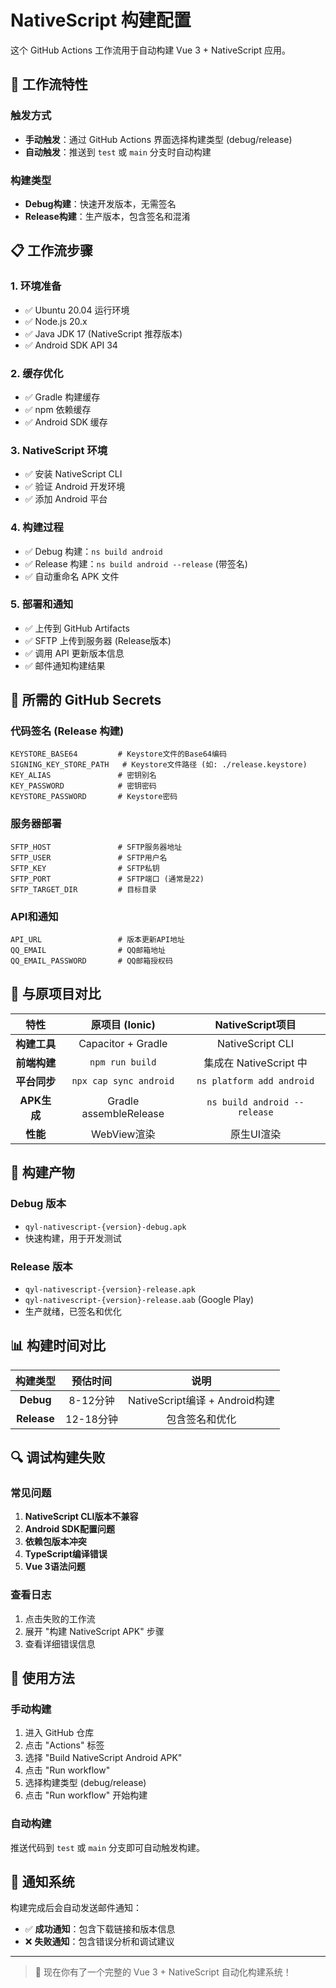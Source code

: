 # NativeScript 构建配置

这个 GitHub Actions 工作流用于自动构建 Vue 3 + NativeScript 应用。

## 🚀 工作流特性

### 触发方式
- **手动触发**：通过 GitHub Actions 界面选择构建类型 (debug/release)
- **自动触发**：推送到 `test` 或 `main` 分支时自动构建

### 构建类型
- **Debug构建**：快速开发版本，无需签名
- **Release构建**：生产版本，包含签名和混淆

## 📋 工作流步骤

### 1. 环境准备
- ✅ Ubuntu 20.04 运行环境
- ✅ Node.js 20.x
- ✅ Java JDK 17 (NativeScript 推荐版本)
- ✅ Android SDK API 34

### 2. 缓存优化
- ✅ Gradle 构建缓存
- ✅ npm 依赖缓存
- ✅ Android SDK 缓存

### 3. NativeScript 环境
- ✅ 安装 NativeScript CLI
- ✅ 验证 Android 开发环境
- ✅ 添加 Android 平台

### 4. 构建过程
- ✅ Debug 构建：`ns build android`
- ✅ Release 构建：`ns build android --release` (带签名)
- ✅ 自动重命名 APK 文件

### 5. 部署和通知
- ✅ 上传到 GitHub Artifacts
- ✅ SFTP 上传到服务器 (Release版本)
- ✅ 调用 API 更新版本信息
- ✅ 邮件通知构建结果

## 🔧 所需的 GitHub Secrets

### 代码签名 (Release 构建)
```
KEYSTORE_BASE64         # Keystore文件的Base64编码
SIGNING_KEY_STORE_PATH   # Keystore文件路径 (如: ./release.keystore)
KEY_ALIAS               # 密钥别名
KEY_PASSWORD            # 密钥密码
KEYSTORE_PASSWORD       # Keystore密码
```

### 服务器部署
```
SFTP_HOST               # SFTP服务器地址
SFTP_USER               # SFTP用户名
SFTP_KEY                # SFTP私钥
SFTP_PORT               # SFTP端口 (通常是22)
SFTP_TARGET_DIR         # 目标目录
```

### API和通知
```
API_URL                 # 版本更新API地址
QQ_EMAIL                # QQ邮箱地址
QQ_EMAIL_PASSWORD       # QQ邮箱授权码
```

## 📱 与原项目对比

| 特性 | 原项目 (Ionic) | NativeScript项目 |
|:---:|:---:|:---:|
| **构建工具** | Capacitor + Gradle | NativeScript CLI |
| **前端构建** | `npm run build` | 集成在 NativeScript 中 |
| **平台同步** | `npx cap sync android` | `ns platform add android` |
| **APK生成** | Gradle assembleRelease | `ns build android --release` |
| **性能** | WebView渲染 | 原生UI渲染 |

## 🎯 构建产物

### Debug 版本
- `qyl-nativescript-{version}-debug.apk`
- 快速构建，用于开发测试

### Release 版本
- `qyl-nativescript-{version}-release.apk`
- `qyl-nativescript-{version}-release.aab` (Google Play)
- 生产就绪，已签名和优化

## 📊 构建时间对比

| 构建类型 | 预估时间 | 说明 |
|:---:|:---:|:---:|
| **Debug** | 8-12分钟 | NativeScript编译 + Android构建 |
| **Release** | 12-18分钟 | 包含签名和优化 |

## 🔍 调试构建失败

### 常见问题
1. **NativeScript CLI版本不兼容**
2. **Android SDK配置问题**
3. **依赖包版本冲突**
4. **TypeScript编译错误**
5. **Vue 3语法问题**

### 查看日志
1. 点击失败的工作流
2. 展开 "构建 NativeScript APK" 步骤
3. 查看详细错误信息

## 🚀 使用方法

### 手动构建
1. 进入 GitHub 仓库
2. 点击 "Actions" 标签
3. 选择 "Build NativeScript Android APK"
4. 点击 "Run workflow"
5. 选择构建类型 (debug/release)
6. 点击 "Run workflow" 开始构建

### 自动构建
推送代码到 `test` 或 `main` 分支即可自动触发构建。

## 📧 通知系统

构建完成后会自动发送邮件通知：
- ✅ **成功通知**：包含下载链接和版本信息
- ❌ **失败通知**：包含错误分析和调试建议

---

> 🎉 现在你有了一个完整的 Vue 3 + NativeScript 自动化构建系统！